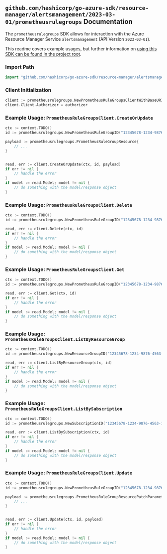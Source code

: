 
## `github.com/hashicorp/go-azure-sdk/resource-manager/alertsmanagement/2023-03-01/prometheusrulegroups` Documentation

The `prometheusrulegroups` SDK allows for interaction with the Azure Resource Manager Service `alertsmanagement` (API Version `2023-03-01`).

This readme covers example usages, but further information on [using this SDK can be found in the project root](https://github.com/hashicorp/go-azure-sdk/tree/main/docs).

### Import Path

```go
import "github.com/hashicorp/go-azure-sdk/resource-manager/alertsmanagement/2023-03-01/prometheusrulegroups"
```


### Client Initialization

```go
client := prometheusrulegroups.NewPrometheusRuleGroupsClientWithBaseURI("https://management.azure.com")
client.Client.Authorizer = authorizer
```


### Example Usage: `PrometheusRuleGroupsClient.CreateOrUpdate`

```go
ctx := context.TODO()
id := prometheusrulegroups.NewPrometheusRuleGroupID("12345678-1234-9876-4563-123456789012", "example-resource-group", "prometheusRuleGroupValue")

payload := prometheusrulegroups.PrometheusRuleGroupResource{
	// ...
}


read, err := client.CreateOrUpdate(ctx, id, payload)
if err != nil {
	// handle the error
}
if model := read.Model; model != nil {
	// do something with the model/response object
}
```


### Example Usage: `PrometheusRuleGroupsClient.Delete`

```go
ctx := context.TODO()
id := prometheusrulegroups.NewPrometheusRuleGroupID("12345678-1234-9876-4563-123456789012", "example-resource-group", "prometheusRuleGroupValue")

read, err := client.Delete(ctx, id)
if err != nil {
	// handle the error
}
if model := read.Model; model != nil {
	// do something with the model/response object
}
```


### Example Usage: `PrometheusRuleGroupsClient.Get`

```go
ctx := context.TODO()
id := prometheusrulegroups.NewPrometheusRuleGroupID("12345678-1234-9876-4563-123456789012", "example-resource-group", "prometheusRuleGroupValue")

read, err := client.Get(ctx, id)
if err != nil {
	// handle the error
}
if model := read.Model; model != nil {
	// do something with the model/response object
}
```


### Example Usage: `PrometheusRuleGroupsClient.ListByResourceGroup`

```go
ctx := context.TODO()
id := prometheusrulegroups.NewResourceGroupID("12345678-1234-9876-4563-123456789012", "example-resource-group")

read, err := client.ListByResourceGroup(ctx, id)
if err != nil {
	// handle the error
}
if model := read.Model; model != nil {
	// do something with the model/response object
}
```


### Example Usage: `PrometheusRuleGroupsClient.ListBySubscription`

```go
ctx := context.TODO()
id := prometheusrulegroups.NewSubscriptionID("12345678-1234-9876-4563-123456789012")

read, err := client.ListBySubscription(ctx, id)
if err != nil {
	// handle the error
}
if model := read.Model; model != nil {
	// do something with the model/response object
}
```


### Example Usage: `PrometheusRuleGroupsClient.Update`

```go
ctx := context.TODO()
id := prometheusrulegroups.NewPrometheusRuleGroupID("12345678-1234-9876-4563-123456789012", "example-resource-group", "prometheusRuleGroupValue")

payload := prometheusrulegroups.PrometheusRuleGroupResourcePatchParameters{
	// ...
}


read, err := client.Update(ctx, id, payload)
if err != nil {
	// handle the error
}
if model := read.Model; model != nil {
	// do something with the model/response object
}
```
